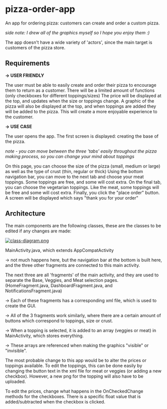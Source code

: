 # pizza-order-app

An app for ordering pizza: customers can create and order a custom pizza.

*side note: I drew all of the graphics myself so I hope you enjoy them :)*

The app doesn't have a wide variety of 'actors', since the main target is customers of the pizza store.

## Requirements

**-> USER FRIENDLY**

The user must be able to easily create and order their pizza to encourage them to return as a customer.
There will be a limited amount of functions (only checkboxes for different toppings/sizes)
The price will be displayed at the top, and updates when the size or toppings change.
A graphic of the pizza will also be displayed at the top, and when toppings are added they will be added to the pizza.
This will create a more enjoyable experience to the customer.

**-> USE CASE**

The user opens the app. The first screen is displayed: creating the base of the pizza.

*note - you can move between the three 'tabs' easily throughout the pizza making process, so you can change your mind about toppings*

On this page, you can choose the size of the pizza (small, medium or large) as well as the type of crust (thin, regular or thick)
Using the bottom navigation bar, you can move to the next tab and choose your meat toppings. Some toppings are free, and some will cost extra.
On the final tab, you can choose the vegetarian toppings. Like the meat, some toppings will be free and some will cost extra.
Finally, you click the "place order" button. A screen will be displayed which says "thank you for your order"

## Architecture

The main components are the following classes, these are the classes to be edited if any changes are made:

[![class-diagram.png](https://i.postimg.cc/0ynfbD5J/class-diagram.png)](https://postimg.cc/QFB5zBTX)

MainActivity.java, which extends AppCompatActivity

-> not much happens here, but the navigation bar at the bottom is built here, and the three other fragments are connected to this main activity.


The next three are all 'fragments' of the main activity, and they are used to separate the Base, Veggies, and Meat selection pages.
(HomeFragment.java, DashboardFragment.java, and NotificationsFragment.java)

-> Each of these fragments has a corresponding xml file, which is used to create the GUI.

-> All of the 3 fragments work similarly, where there are a certain amount of buttons which correspond to toppings, size or crust. 

-> When a topping is selected, it is added to an array (veggies or meat) in MainActivity, which stores everything. 

-> These arrays are referenced when making the graphics "visible" or "invisible". 

The most probable change to this app would be to alter the prices or toppings available. To edit the toppings, this can be done easily by changing the button text in the xml file for meat or veggies (or adding a new checkbox). However, a new png for the topping will also have to be uploaded.

To edit the prices, change what happens in the OnCheckedChange methods for the checkboxes. There is a specific float value that is added/subtracted when the checkbox is clicked. 
